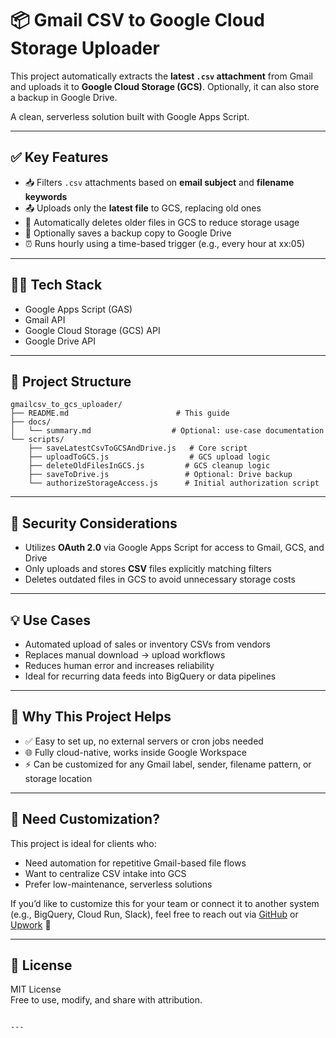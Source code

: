 # 📦 Gmail CSV to Google Cloud Storage Uploader

This project automatically extracts the **latest `.csv` attachment** from Gmail and uploads it to **Google Cloud Storage (GCS)**. Optionally, it can also store a backup in Google Drive.

A clean, serverless solution built with Google Apps Script.

---

## ✅ Key Features

- 📥 Filters `.csv` attachments based on **email subject** and **filename keywords**
- 📤 Uploads only the **latest file** to GCS, replacing old ones
- 🧹 Automatically deletes older files in GCS to reduce storage usage
- 📁 Optionally saves a backup copy to Google Drive
- ⏰ Runs hourly using a time-based trigger (e.g., every hour at xx:05)

---

## 🧑‍💻 Tech Stack

- Google Apps Script (GAS)
- Gmail API
- Google Cloud Storage (GCS) API
- Google Drive API

---

## 📁 Project Structure

```
gmailcsv_to_gcs_uploader/
├── README.md                        # This guide
├── docs/
│   └── summary.md                  # Optional: use-case documentation
└── scripts/
    ├── saveLatestCsvToGCSAndDrive.js   # Core script
    ├── uploadToGCS.js                  # GCS upload logic
    ├── deleteOldFilesInGCS.js         # GCS cleanup logic
    ├── saveToDrive.js                 # Optional: Drive backup
    └── authorizeStorageAccess.js      # Initial authorization script
```

---

## 🔐 Security Considerations

- Utilizes **OAuth 2.0** via Google Apps Script for access to Gmail, GCS, and Drive
- Only uploads and stores **CSV** files explicitly matching filters
- Deletes outdated files in GCS to avoid unnecessary storage costs

---

## 💡 Use Cases

- Automated upload of sales or inventory CSVs from vendors
- Replaces manual download → upload workflows
- Reduces human error and increases reliability
- Ideal for recurring data feeds into BigQuery or data pipelines

---

## 🧠 Why This Project Helps

- ✅ Easy to set up, no external servers or cron jobs needed
- 🌐 Fully cloud-native, works inside Google Workspace
- ⚡ Can be customized for any Gmail label, sender, filename pattern, or storage location

---

## 🧰 Need Customization?

This project is ideal for clients who:

- Need automation for repetitive Gmail-based file flows
- Want to centralize CSV intake into GCS
- Prefer low-maintenance, serverless solutions

If you’d like to customize this for your team or connect it to another system (e.g., BigQuery, Cloud Run, Slack), feel free to reach out via [GitHub](https://github.com/conti0513) or [Upwork](https://www.upwork.com/) 💼

---

## 📄 License

MIT License  
Free to use, modify, and share with attribution.
```

---
